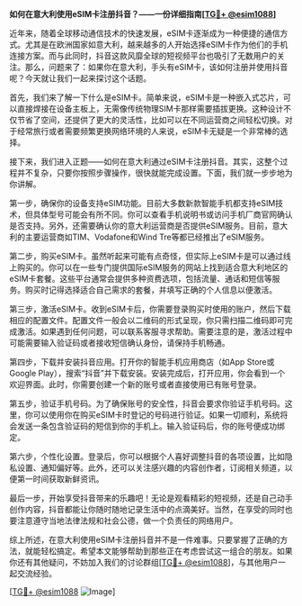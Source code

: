 **如何在意大利使用eSIM卡注册抖音？——一份详细指南[[TG💪+ @esim1088](https://t.me/s/esim1088)]**

近年来，随着全球移动通信技术的快速发展，eSIM卡逐渐成为一种便捷的通信方式。尤其是在欧洲国家如意大利，越来越多的人开始选择eSIM卡作为他们的手机连接方案。而与此同时，抖音这款风靡全球的短视频平台也吸引了无数用户的关注。那么，问题来了：如果你在意大利，手头有eSIM卡，该如何注册并使用抖音呢？今天就让我们一起来探讨这个话题。

首先，我们来了解一下什么是eSIM卡。简单来说，eSIM卡是一种嵌入式芯片，可以直接焊接在设备主板上，无需像传统物理SIM卡那样需要插拔更换。这种设计不仅节省了空间，还提供了更大的灵活性，比如可以在不同运营商之间轻松切换。对于经常旅行或者需要频繁更换网络环境的人来说，eSIM卡无疑是一个非常棒的选择。

接下来，我们进入正题——如何在意大利通过eSIM卡注册抖音。其实，这整个过程并不复杂，只要你按照步骤操作，很快就能完成设置。下面，我们就一步步地为你讲解。

第一步，确保你的设备支持eSIM功能。目前大多数新款智能手机都支持eSIM技术，但具体型号可能会有所不同。你可以查看手机说明书或访问手机厂商官网确认是否支持。另外，还需要确认你的意大利运营商是否提供eSIM服务。目前，意大利的主要运营商如TIM、Vodafone和Wind Tre等都已经推出了eSIM服务。

第二步，购买eSIM卡。虽然听起来可能有点奇怪，但实际上eSIM卡是可以通过线上购买的。你可以在一些专门提供国际eSIM服务的网站上找到适合意大利地区的eSIM卡套餐。这些平台通常会提供多种资费选项，包括流量、通话和短信等服务。购买时记得选择适合自己需求的套餐，并填写正确的个人信息以便激活。

第三步，激活eSIM卡。收到eSIM卡后，你需要登录购买时使用的账户，然后下载相应的配置文件。配置文件一般会以二维码的形式呈现，你只需扫描二维码即可完成激活。如果遇到任何问题，可以联系客服寻求帮助。需要注意的是，激活过程中可能需要输入验证码或者接收短信确认身份，请保持手机畅通。

第四步，下载并安装抖音应用。打开你的智能手机应用商店（如App Store或Google Play），搜索“抖音”并下载安装。安装完成后，打开应用，你会看到一个欢迎界面。此时，你需要创建一个新的账号或者直接使用已有账号登录。

第五步，验证手机号码。为了确保账号的安全性，抖音会要求你验证手机号码。这里，你可以使用你在购买eSIM卡时登记的号码进行验证。如果一切顺利，系统将会发送一条包含验证码的短信到你的手机上。输入验证码后，你的账号便成功绑定。

第六步，个性化设置。登录后，你可以根据个人喜好调整抖音的各项设置，比如隐私设置、通知偏好等。此外，还可以关注感兴趣的内容创作者，订阅相关频道，以便第一时间获取新鲜资讯。

最后一步，开始享受抖音带来的乐趣吧！无论是观看精彩的短视频，还是自己动手创作内容，抖音都能让你随时随地记录生活中的点滴美好。当然，在享受的同时也要注意遵守当地法律法规和社会公德，做一个负责任的网络用户。

综上所述，在意大利使用eSIM卡注册抖音并不是一件难事。只要掌握了正确的方法，就能轻松搞定。希望本文能够帮助到那些正在考虑尝试这一组合的朋友。如果你还有其他疑问，不妨加入我们的讨论群组[[TG💪+ @esim1088](https://t.me/s/esim1088)]，与其他用户一起交流经验。

[[TG💪+ @esim1088](https://t.me/s/esim1088) ![Image](https://i.postimg.cc/4NQfJmqS/Snipaste-2025-05-13-00-14-12.png)]